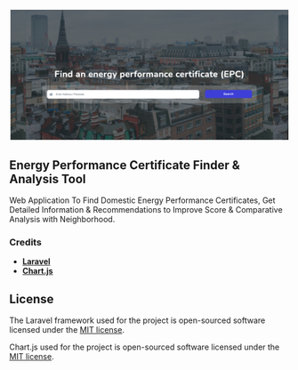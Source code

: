 <p align="center"><a href="https://laravel.com" target="_blank"><img src="https://raw.githubusercontent.com/ash-devz/app_epc/master/public/assets/images/epc-demo.png" width="500"></a></p>


## Energy Performance Certificate Finder & Analysis Tool

Web Application To Find Domestic Energy Performance Certificates, Get Detailed Information & Recommendations to Improve Score & Comparative Analysis with Neighborhood.


### Credits

- **[Laravel](https://laravel.com/)**
- **[Chart.js](https://www.chartjs.org/)**

## License

The Laravel framework used for the project is open-sourced software licensed under the [MIT license](https://opensource.org/licenses/MIT).

Chart.js used for the project is open-sourced software licensed under the [MIT license](https://opensource.org/licenses/MIT).
